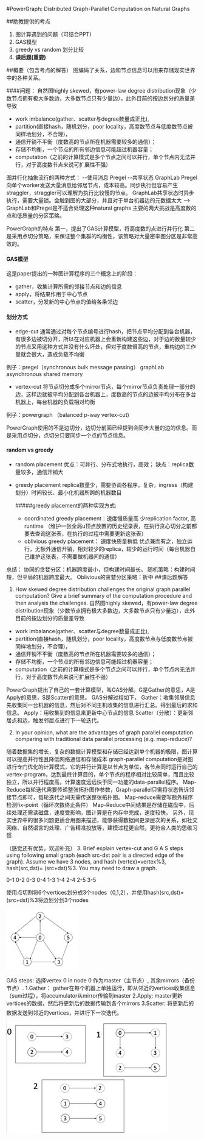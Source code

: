 ﻿#PowerGraph: Distributed Graph-Parallel Computation on Natural Graphs

##助教提供的考点
1. 图计算遇到的问题（可结合PPT)
2. GAS模型
3. greedy vs random 划分比较
4. **课后题(重要)**

##概要（包含考点的解答）
图编码了关系，边和节点信息可以用来存储现实世界中的各种关系。     


####问题： 
自然图highly skewed，有power-law degree distribution现象（少数节点拥有极大多数边，大多数节点只有少量边），此外目前的按边划分的质量差导致
*   work imbalance(gather、scatter与degree数量成正比), 
*   partition(直接hash，随机划分，poor locality，高度数节点与低度数节点被同样地划分，不合理)，
*   通信开销不平衡（度数高的节点所在机器需要较多的通信）；
*   存储不均衡，一个节点的所有邻边信息可能超过机器容量；
*   computation（之前的计算模式是多个节点之间可以并行，单个节点内无法并行，对于高度数节点来说可扩展性不强）
   
图并行化抽象流行的两种方式：
--使用消息 Pregel
--共享状态 GraphLab
Pregel向单个worker发送大量消息给邻居节点，成本较高。同步执行但容易产生straggler，straggler可以理解为执行比较慢的节点。
GraphLab共享状态时异步执行，需要大量锁。会触到图的大部分，并且对于单台机器边的元数据太大
-->
GraphLab和Pregel是不适合处理这种natural graphs 
主要的两大挑战是高度数的点和低质量的分区策略。

PowerGraph的特点
第一，提出了GAS计算模型，将高度数的点进行并行化
第二是采用点切分策略，来保证整个集群的均衡性，该策略对大量密率图分区是非常高效的。

#### GAS模型 
这是paper提出的一种图计算程序的三个概念上的阶段：
*   gather，收集计算所需的邻接节点和边的信息
*   apply，将结果作用于中心节点
*   scatter，分发新的中心节点的值给各条邻边
 

#### 划分方式
*   edge-cut 通常通过对每个节点编号进行hash，把节点平均分配到各台机器，有很多边被切分开，所以在对应机器上会重新构建这些边，对于边的数量较少的节点采用这种方式并没有什么坏处，但对于度数很高的节点，重构边的工作量就会很大，造成负载不均衡

 例子：pregel（synchronous bulk message passing）  graphLab asynchronous shared memory
*   vertex-cut 将节点切分成多个mirror节点，每个mirror节点负责处理一部分的边，这样边就被平均分配到各台机器上，度数高的节点的边被平均分布在多台机器上，每台机器的负载相对均衡  

 例子：powergraph （balanced p-way vertex-cut)


PowerGraph使用的不是边切分，边切分前面已经提到会同步大量的边的信息。而是采用点切分，点切分只要同步一个点的节点信息。
 
#### random vs greedy
* random placement   优点：可并行、分布式地执行，高效；  缺点：replica数量较多，通信开销大
* greedy placement  replica数量少，需要协调各程序，复杂，ingress（构建划分）时间较长、最小化机器所跨的机器数目

  #####greedy placement的两种实现方式:  
  * coordinated greedy placement：速度慢质量高 少replication factor, 高runtime  （维护一张全局u顶点放置的历史纪录表，在执行贪心切分之前都要去查询这张表，在执行的过程中需要更新这张表）
  * oblivious greedy placement： 速度快质量稍低 优点兼而有之，独立运行，无额外通信开销，相对较少的replica，较少的运行时间（每台机器自己维护这张表，不需要做机器间的通信）
 
总结：
协同的贪婪分区：机器跨度最小，但构建时间最长。
随机策略：构建时间短，但平局的机器跨度最大。
Oblivious的贪婪分区策略：折中 
##课后题解答


1. How skewed degree distribution challenges the original graph parallel computation? Give a brief summary of the computation procedure and then analysis the challenges.
自然图highly skewed，有power-law degree distribution现象（少数节点拥有极大多数边，大多数节点只有少量边），此外目前的按边划分的质量差导致
  * work imbalance(gather、scatter与degree数量成正比), 
  * partition(直接hash，随机划分，poor locality，高度数节点与低度数节点被同样地划分，不合理)，
  * 通信开销不平衡（度数高的节点所在机器需要较多的通信）；
  * 存储不均衡，一个节点的所有邻边信息可能超过机器容量；
  * computation（之前的计算模式是多个节点之间可以并行，单个节点内无法并行，对于高度数节点来说可扩展性不强）
 
PowerGraph提出了自己的一套计算模型，叫GAS分解。G是Gather的意思，A是Apply的意思，S是Scatter的意思。
GAS分解过程如下，
Gather：收集邻居信息 先收集同一台机器的信息，然后对不同主机收集的信息进行汇总。得到最后的求和信息。
Apply：用收集到的信息来更新中心节点的信息
Scatter（分散）：更新邻居点和边，触发邻居点进行下一轮迭代。 

2. In your opinion, what are the advantages of graph parallel computation comparing with traditional data parallel processing (e.g. map-reduce)?

随着数据集的增长，复杂的数据计算模型和存储已经达到单个机器的极限，图计算可以提高并行性且降低网络通信和存储成本
graph-parallel computation是对图进行专门优化的计算模式，它的并行计算是以节点为单位，各节点同时运行自己的vertex-program，达到最终计算目的，单个节点的程序相对比较简单，而且比较独立，所以并行程度高，计算速度远远快于同一功能的data-parallel程序。 
Map-Reduce每轮迭代需要传递整张拓扑图作参数，Graph-parallel只需将状态告诉邻接节点即可，每轮迭代之间无需传送整张拓扑图。
Map-reduce需要写额外程序检测fix-point（循环次数终止条件）
Map-Reduce中间结果是存储在磁盘中，后续处理还需读磁盘，速度受影响，图计算是在内存中完成，速度较快。
另外，现实世界中的很多问题更适合用图来描述，能够获得数据间更深层次的关系，如社交网络、自然语言的处理、广告精准投放等，建模过程更自然，更符合人类的思维习惯

（感觉还有优势，欢迎补充）
3.	Brief explain vertex-cut and G A S steps using following small graph (each src-dst pair is a directed edge of the graph). Assume we have 3 nodes, and hash (vertex)=vertex%3, hash(src,dst)= (src+dst)%3. You may need to draw a graph.

0-1   0-2   0-3 
0-4   1-3   1-4 
2-4   2-5   3-5

使用点切割将6个vertices划分成3个nodes（0,1,2），并使用hash(src,dst)= (src+dst)%3将边划分到3个nodes

![alt text](/7-3-1.png "graph1")

GAS steps:
选择vertex 0 in node 0 作为master（主节点）, 其余mirrors（备份节点）.
1.Gather：
	gather在每个机器上单独运行，即从邻近的vertices收集信息（sum过程），将accumulator从mirror传输到master 
2.Apply:
	master更新vertices的数据，然后将更新后的数据传输到各个mirrors
3.Scatter:
	将更新后的数据发送到邻近的vertices，并进行下一次迭代。
	
![alt text](/7-3-2.png "result")

